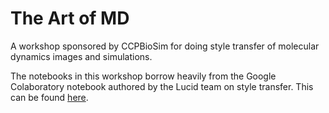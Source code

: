 # The Art of MD

A workshop sponsored by CCPBioSim for doing style transfer of molecular dynamics images and simulations.

The notebooks in this workshop borrow heavily from the  Google Colaboratory notebook authored by the Lucid team on style transfer. This can be found [here](https://colab.research.google.com/github/tensorflow/lucid/blob/master/notebooks/differentiable-parameterizations/style_transfer_2d.ipynb). 
